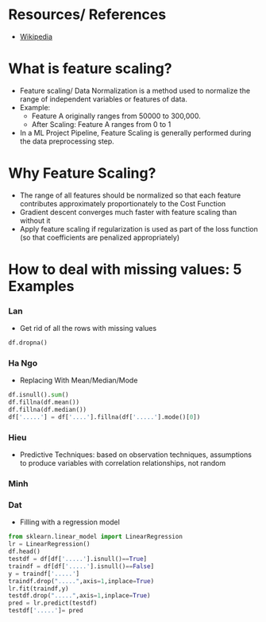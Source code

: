 # Resources/ References
- [Wikipedia](https://en.wikipedia.org/wiki/Feature_scaling)

# What is feature scaling?

- Feature scaling/ Data Normalization is a method used to normalize the range of independent 
variables or features of data. 
- Example: 
    - Feature A originally ranges from 50000 to 300,000. 
    - After Scaling: Feature A ranges from 0 to 1
- In a ML Project Pipeline, Feature Scaling is generally performed during
 the data preprocessing step. 

# Why Feature Scaling?

- The range of all features should be normalized so that each feature 
contributes approximately proportionately to the Cost Function
- Gradient descent converges much faster with feature scaling than without it
- Apply feature scaling if regularization is used as part of the
 loss function (so that coefficients are penalized appropriately)

# How to deal with missing values: 5 Examples

### Lan
- Get rid of all the rows with missing values
``` Python
df.dropna()
```

### Ha Ngo
- Replacing With Mean/Median/Mode
``` Python
df.isnull().sum()
df.fillna(df.mean())
df.fillna(df.median())
df['.....'] = df['....'].fillna(df['.....'].mode()[0])

``` 
### Hieu
- Predictive Techniques: based on observation techniques, assumptions to produce variables with correlation relationships, not random
### Minh

### Dat
- Filling with a regression model
``` Python
from sklearn.linear_model import LinearRegression
lr = LinearRegression()
df.head()
testdf = df[df['.....'].isnull()==True]
traindf = df[df['.....'].isnull()==False]
y = traindf['.....']
traindf.drop(".....",axis=1,inplace=True)
lr.fit(traindf,y)
testdf.drop(".....",axis=1,inplace=True)
pred = lr.predict(testdf)
testdf['.....']= pred
```

